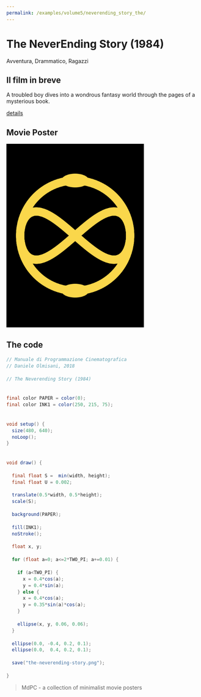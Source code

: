```yaml
---
permalink: /examples/volume5/neverending_story_the/
---
```

# The NeverEnding Story (1984)

Avventura, Drammatico, Ragazzi

## Il film in breve
A troubled boy dives into a wondrous fantasy world through the pages of a mysterious book.

[details](https://www.imdb.com/title/tt0088323/)

## Movie Poster
<img src="the-neverending-story.png"  width="360px" title="The NeverEnding Story">


## The code
```java
// Manuale di Programmazione Cinematografica
// Daniele Olmisani, 2018

// The Neverending Story (1984)


final color PAPER = color(0);
final color INK1 = color(250, 215, 75);


void setup() {
  size(480, 640);
  noLoop();
}


void draw() {
  
  final float S =  min(width, height);
  final float U = 0.002;
  
  translate(0.5*width, 0.5*height);
  scale(S);
  
  background(PAPER);
  
  fill(INK1);
  noStroke();
  
  float x, y;
  
  for (float a=0; a<=2*TWO_PI; a+=0.01) {
    
    if (a<TWO_PI) {
      x = 0.4*cos(a);
      y = 0.4*sin(a);
    } else {
      x = 0.4*cos(a);
      y = 0.35*sin(a)*cos(a);
    }
    
    ellipse(x, y, 0.06, 0.06);
  }
  
  ellipse(0.0, -0.4, 0.2, 0.1);
  ellipse(0.0,  0.4, 0.2, 0.1);

  save("the-neverending-story.png");

}
```

> MdPC - a collection of minimalist movie posters
